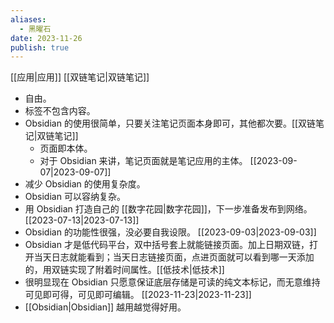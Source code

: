 ```yaml
---
aliases:
  - 黑曜石
date: 2023-11-26
publish: true
---
```

[[应用|应用]] [[双链笔记|双链笔记]]  
- 自由。  
- 标签不包含内容。  
- Obsidian 的使用很简单，只要关注笔记页面本身即可，其他都次要。[[双链笔记|双链笔记]]  
	- 页面即本体。  
	- 对于 Obsidian 来讲，笔记页面就是笔记应用的主体。 [[2023-09-07|2023-09-07]]  
- 减少 Obsidian 的使用复杂度。  
- Obsidian 可以容纳复杂。  
- 用 Obsidian 打造自己的 [[数字花园|数字花园]]，下一步准备发布到网络。 [[2023-07-13|2023-07-13]]  
- Obsidian 的功能性很强，没必要自我设限。 [[2023-09-03|2023-09-03]]  
- Obsidian 才是低代码平台，双中括号套上就能链接页面。加上日期双链，打开当天日志就能看到；当天日志链接页面，点进页面就可以看到哪一天添加的，用双链实现了附着时间属性。[[低技术|低技术]]  
- 很明显现在 Obsidian 只愿意保证底层存储是可读的纯文本标记，而无意维持可见即可得，可见即可编辑。 [[2023-11-23|2023-11-23]]  
- [[Obsidian|Obsidian]] 越用越觉得好用。  

